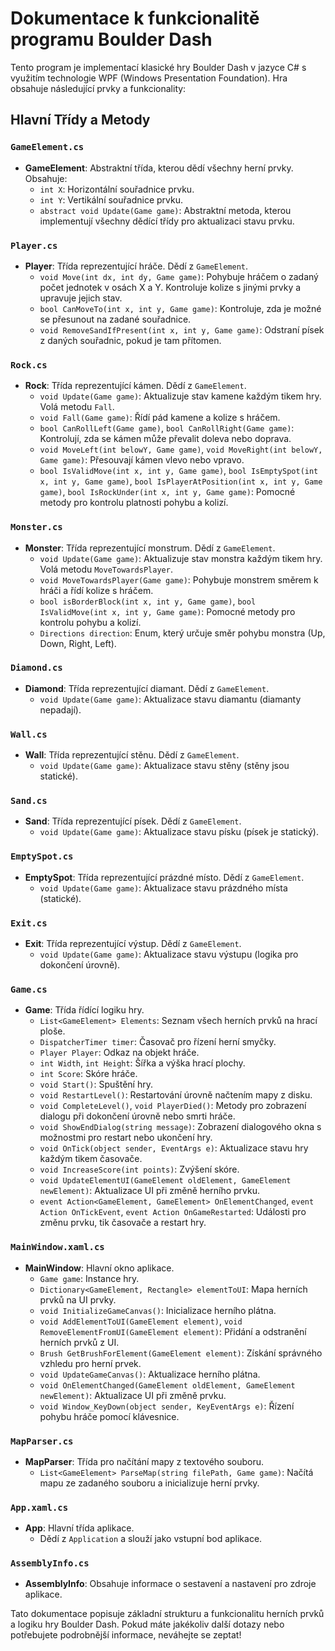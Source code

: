 # Dokumentace k funkcionalitě programu Boulder Dash

Tento program je implementací klasické hry Boulder Dash v jazyce C# s využitím technologie WPF (Windows Presentation Foundation). Hra obsahuje následující prvky a funkcionality:

## Hlavní Třídy a Metody

### `GameElement.cs`
- **GameElement**: Abstraktní třída, kterou dědí všechny herní prvky. Obsahuje:
  - `int X`: Horizontální souřadnice prvku.
  - `int Y`: Vertikální souřadnice prvku.
  - `abstract void Update(Game game)`: Abstraktní metoda, kterou implementují všechny dědící třídy pro aktualizaci stavu prvku.

### `Player.cs`
- **Player**: Třída reprezentující hráče. Dědí z `GameElement`.
  - `void Move(int dx, int dy, Game game)`: Pohybuje hráčem o zadaný počet jednotek v osách X a Y. Kontroluje kolize s jinými prvky a upravuje jejich stav.
  - `bool CanMoveTo(int x, int y, Game game)`: Kontroluje, zda je možné se přesunout na zadané souřadnice.
  - `void RemoveSandIfPresent(int x, int y, Game game)`: Odstraní písek z daných souřadnic, pokud je tam přítomen.

### `Rock.cs`
- **Rock**: Třída reprezentující kámen. Dědí z `GameElement`.
  - `void Update(Game game)`: Aktualizuje stav kamene každým tikem hry. Volá metodu `Fall`.
  - `void Fall(Game game)`: Řídí pád kamene a kolize s hráčem.
  - `bool CanRollLeft(Game game)`, `bool CanRollRight(Game game)`: Kontrolují, zda se kámen může převalit doleva nebo doprava.
  - `void MoveLeft(int belowY, Game game)`, `void MoveRight(int belowY, Game game)`: Přesouvají kámen vlevo nebo vpravo.
  - `bool IsValidMove(int x, int y, Game game)`, `bool IsEmptySpot(int x, int y, Game game)`, `bool IsPlayerAtPosition(int x, int y, Game game)`, `bool IsRockUnder(int x, int y, Game game)`: Pomocné metody pro kontrolu platnosti pohybu a kolizí.

### `Monster.cs`
- **Monster**: Třída reprezentující monstrum. Dědí z `GameElement`.
  - `void Update(Game game)`: Aktualizuje stav monstra každým tikem hry. Volá metodu `MoveTowardsPlayer`.
  - `void MoveTowardsPlayer(Game game)`: Pohybuje monstrem směrem k hráči a řídí kolize s hráčem.
  - `bool isBorderBlock(int x, int y, Game game)`, `bool IsValidMove(int x, int y, Game game)`: Pomocné metody pro kontrolu pohybu a kolizí.
  - `Directions direction`: Enum, který určuje směr pohybu monstra (Up, Down, Right, Left).

### `Diamond.cs`
- **Diamond**: Třída reprezentující diamant. Dědí z `GameElement`.
  - `void Update(Game game)`: Aktualizace stavu diamantu (diamanty nepadají).

### `Wall.cs`
- **Wall**: Třída reprezentující stěnu. Dědí z `GameElement`.
  - `void Update(Game game)`: Aktualizace stavu stěny (stěny jsou statické).

### `Sand.cs`
- **Sand**: Třída reprezentující písek. Dědí z `GameElement`.
  - `void Update(Game game)`: Aktualizace stavu písku (písek je statický).

### `EmptySpot.cs`
- **EmptySpot**: Třída reprezentující prázdné místo. Dědí z `GameElement`.
  - `void Update(Game game)`: Aktualizace stavu prázdného místa (statické).

### `Exit.cs`
- **Exit**: Třída reprezentující výstup. Dědí z `GameElement`.
  - `void Update(Game game)`: Aktualizace stavu výstupu (logika pro dokončení úrovně).

### `Game.cs`
- **Game**: Třída řídící logiku hry.
  - `List<GameElement> Elements`: Seznam všech herních prvků na hrací ploše.
  - `DispatcherTimer timer`: Časovač pro řízení herní smyčky.
  - `Player Player`: Odkaz na objekt hráče.
  - `int Width`, `int Height`: Šířka a výška hrací plochy.
  - `int Score`: Skóre hráče.
  - `void Start()`: Spuštění hry.
  - `void RestartLevel()`: Restartování úrovně načtením mapy z disku.
  - `void CompleteLevel()`, `void PlayerDied()`: Metody pro zobrazení dialogu při dokončení úrovně nebo smrti hráče.
  - `void ShowEndDialog(string message)`: Zobrazení dialogového okna s možnostmi pro restart nebo ukončení hry.
  - `void OnTick(object sender, EventArgs e)`: Aktualizace stavu hry každým tikem časovače.
  - `void IncreaseScore(int points)`: Zvýšení skóre.
  - `void UpdateElementUI(GameElement oldElement, GameElement newElement)`: Aktualizace UI při změně herního prvku.
  - `event Action<GameElement, GameElement> OnElementChanged`, `event Action OnTickEvent`, `event Action OnGameRestarted`: Události pro změnu prvku, tik časovače a restart hry.

### `MainWindow.xaml.cs`
- **MainWindow**: Hlavní okno aplikace.
  - `Game game`: Instance hry.
  - `Dictionary<GameElement, Rectangle> elementToUI`: Mapa herních prvků na UI prvky.
  - `void InitializeGameCanvas()`: Inicializace herního plátna.
  - `void AddElementToUI(GameElement element)`, `void RemoveElementFromUI(GameElement element)`: Přidání a odstranění herních prvků z UI.
  - `Brush GetBrushForElement(GameElement element)`: Získání správného vzhledu pro herní prvek.
  - `void UpdateGameCanvas()`: Aktualizace herního plátna.
  - `void OnElementChanged(GameElement oldElement, GameElement newElement)`: Aktualizace UI při změně prvku.
  - `void Window_KeyDown(object sender, KeyEventArgs e)`: Řízení pohybu hráče pomocí klávesnice.

### `MapParser.cs`
- **MapParser**: Třída pro načítání mapy z textového souboru.
  - `List<GameElement> ParseMap(string filePath, Game game)`: Načítá mapu ze zadaného souboru a inicializuje herní prvky.

### `App.xaml.cs`
- **App**: Hlavní třída aplikace.
  - Dědí z `Application` a slouží jako vstupní bod aplikace.

### `AssemblyInfo.cs`
- **AssemblyInfo**: Obsahuje informace o sestavení a nastavení pro zdroje aplikace.

Tato dokumentace popisuje základní strukturu a funkcionalitu herních prvků a logiku hry Boulder Dash. Pokud máte jakékoliv další dotazy nebo potřebujete podrobnější informace, neváhejte se zeptat!
